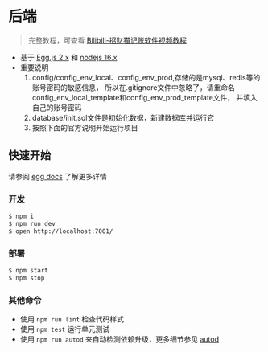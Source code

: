 # 后端

> 完整教程，可查看 [Bilibili-招财猫记账软件视频教程]()

- 基于 [Egg.js 2.x](https://www.eggjs.org/zh-CN) 和 [nodejs 16.x](https://nodejs.org)
- 重要说明
  1.  config/config_env_local、config_env_prod,存储的是mysql、redis等的账号密码的敏感信息，
  所以在.gitignore文件中忽略了，请重命名config_env_local_template和config_env_prod_template文件，
  并填入自己的账号密码
  2. database/init.sql文件是初始化数据，新建数据库并运行它
  3. 按照下面的官方说明开始运行项目

## 快速开始

请参阅 [egg docs][egg] 了解更多详情

### 开发

```bash
$ npm i
$ npm run dev
$ open http://localhost:7001/
```

### 部署

```bash
$ npm start
$ npm stop
```

### 其他命令

- 使用 `npm run lint` 检查代码样式
- 使用 `npm test` 运行单元测试
- 使用 `npm run autod` 来自动检测依赖升级，更多细节参见 [autod](https://www.npmjs.com/package/autod)

[egg]: https://eggjs.org
